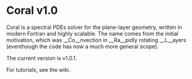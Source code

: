 
# Coral v1.0 #


Coral is a spectral PDEs solver for the plane-layer geometry, written in modern Fortran and highly scalable. 
The name comes from the initial motivation, which was __Co__nvection in __Ra__pidly rotating __L__ayers (eventhough the code has now a much more general scope).

The current version is v1.0.1.

For tutorials, see the wiki.
